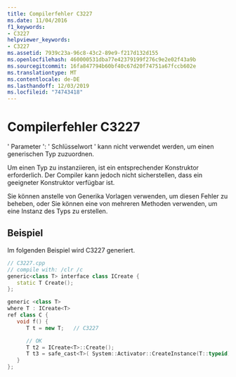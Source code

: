 ```yaml
---
title: Compilerfehler C3227
ms.date: 11/04/2016
f1_keywords:
- C3227
helpviewer_keywords:
- C3227
ms.assetid: 7939c23a-96c8-43c2-89e9-f217d132d155
ms.openlocfilehash: 460000531dba77e42379199f276c9e2e02f43a9b
ms.sourcegitcommit: 16fa847794b60bf40c67d20f74751a67fccb602e
ms.translationtype: MT
ms.contentlocale: de-DE
ms.lasthandoff: 12/03/2019
ms.locfileid: "74743418"
---
```

# <a name="compiler-error-c3227"></a>Compilerfehler C3227

' Parameter ': ' Schlüsselwort ' kann nicht verwendet werden, um einen generischen Typ zuzuordnen.

Um einen Typ zu instanziieren, ist ein entsprechender Konstruktor erforderlich. Der Compiler kann jedoch nicht sicherstellen, dass ein geeigneter Konstruktor verfügbar ist.

Sie können anstelle von Generika Vorlagen verwenden, um diesen Fehler zu beheben, oder Sie können eine von mehreren Methoden verwenden, um eine Instanz des Typs zu erstellen.

## <a name="example"></a>Beispiel

Im folgenden Beispiel wird C3227 generiert.

```cpp
// C3227.cpp
// compile with: /clr /c
generic<class T> interface class ICreate {
   static T Create();
};

generic <class T>
where T : ICreate<T>
ref class C {
   void f() {
      T t = new T;   // C3227

      // OK
      T t2 = ICreate<T>::Create();
      T t3 = safe_cast<T>( System::Activator::CreateInstance(T::typeid) );
   }
};
```
